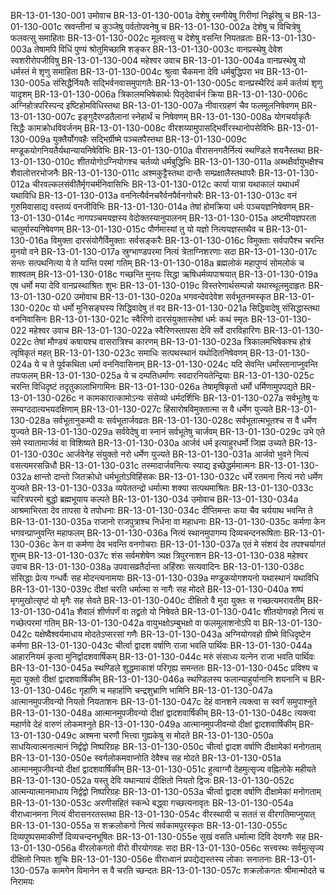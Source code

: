 BR-13-01-130-001	उमोवाच
BR-13-01-130-001a	देशेषु रमणीयेषु गिरीणां निर्झरेषु च
BR-13-01-130-001c	स्रवन्तीनां च कुञ्जेषु पर्वतोपवनेषु च
BR-13-01-130-002a	देशेषु च विचित्रेषु फलवत्सु समाहिताः
BR-13-01-130-002c	मूलवत्सु च देशेषु वसन्ति नियतव्रताः
BR-13-01-130-003a	तेषामपि विधिं पुण्यं श्रोतुमिच्छामि शङ्कर
BR-13-01-130-003c	वानप्रस्थेषु देवेश स्वशरीरोपजीविषु
BR-13-01-130-004	महेश्वर उवाच
BR-13-01-130-004a	वानप्रस्थेषु यो धर्मस्तं मे शृणु समाहिता
BR-13-01-130-004c	श्रुत्वा चैकमना देवि धर्मबुद्धिपरा भव
BR-13-01-130-005a	संसिद्धैर्नियतैः सद्भिर्वनवासमुपागतैः
BR-13-01-130-005c	वानप्रस्थैरिदं कर्म कर्तव्यं शृणु यादृशम्
BR-13-01-130-006a	त्रिकालमभिषेकार्थः पितृदेवार्चनं क्रिया
BR-13-01-130-006c	अग्निहोत्रपरिस्पन्द इष्टिहोमविधिस्तथा
BR-13-01-130-007a	नीवारग्रहणं चैव फलमूलनिषेवणम्
BR-13-01-130-007c	इङ्गुदैरण्डतैलानां स्नेहार्थं च निषेवणम्
BR-13-01-130-008a	योगचर्याकृतैः सिद्धैः कामक्रोधविवर्जनम्
BR-13-01-130-008c	वीरशय्यामुपासद्भिर्वीरस्थानोपसेविभिः
BR-13-01-130-009a	युक्तैर्योगवहैः सद्भिर्ग्रीष्मे पञ्चतपैस्तथा
BR-13-01-130-009c	मण्डूकयोगनियतैर्यथान्यायनिषेविभिः
BR-13-01-130-010a	वीरासनगतैर्नित्यं स्थण्डिले शयनैस्तथा
BR-13-01-130-010c	शीतयोगोऽग्नियोगश्च चर्तव्यो धर्मबुद्धिभिः
BR-13-01-130-011a	अब्भक्षैर्वायुभक्षैश्च शैवालोत्तरभोजनैः
BR-13-01-130-011c	अश्मकुट्टैस्तथा दान्तैः सम्प्रक्षालैस्तथापरैः
BR-13-01-130-012a	चीरवल्कलसंवीतैर्मृगचर्मनिवासिभिः
BR-13-01-130-012c	कार्या यात्रा यथाकालं यथाधर्मं यथाविधि
BR-13-01-130-013a	वननित्यैर्वनचरैर्वनपैर्वनगोचरैः
BR-13-01-130-013c	वनं गुरुमिवासाद्य वस्तव्यं वनजीविभिः
BR-13-01-130-014a	तेषां होमक्रिया धर्मः पञ्चयज्ञनिषेवणम्
BR-13-01-130-014c	नागपञ्चमयज्ञस्य वेदोक्तस्यानुपालनम्
BR-13-01-130-015a	अष्टमीयज्ञपरता चातुर्मास्यनिषेवणम्
BR-13-01-130-015c	पौर्णमास्यां तु यो यज्ञो नित्ययज्ञस्तथैव च
BR-13-01-130-016a	विमुक्ता दारसंयोगैर्विमुक्ताः सर्वसङ्करैः
BR-13-01-130-016c	विमुक्ताः सर्वपापैश्च चरन्ति मुनयो वने
BR-13-01-130-017a	स्रुग्भाण्डपरमा नित्यं त्रेताग्निशरणाः सदा
BR-13-01-130-017c	सन्तः सत्पथनित्या ये ते यान्ति परमां गतिम्
BR-13-01-130-018a	ब्रह्मलोकं महापुण्यं सोमलोकं च शाश्वतम्
BR-13-01-130-018c	गच्छन्ति मुनयः सिद्धा ऋषिधर्मव्यपाश्रयात्
BR-13-01-130-019a	एष धर्मो मया देवि वानप्रस्थाश्रितः शुभः
BR-13-01-130-019c	विस्तरेणार्थसम्पन्नो यथास्थूलमुदाहृतः
BR-13-01-130-020	उमोवाच
BR-13-01-130-020a	भगवन्देवदेवेश सर्वभूतनमस्कृत
BR-13-01-130-020c	यो धर्मो मुनिसङ्घस्य सिद्धिवादेषु तं वद
BR-13-01-130-021a	सिद्धिवादेषु संसिद्धास्तथा वननिवासिनः
BR-13-01-130-021c	स्वैरिणो दारसंयुक्तास्तेषां धर्मः कथं स्मृतः
BR-13-01-130-022	महेश्वर उवाच
BR-13-01-130-022a	स्वैरिणस्तापसा देवि सर्वे दारविहारिणः
BR-13-01-130-022c	तेषां मौण्ड्यं कषायश्च वासरात्रिश्च कारणम्
BR-13-01-130-023a	त्रिकालमभिषेकश्च होत्रं त्वृषिकृतं महत्
BR-13-01-130-023c	समाधिः सत्पथस्थानं यथोदितनिषेवणम्
BR-13-01-130-024a	ये च ते पूर्वकथिता धर्मा वननिवासिनाम्
BR-13-01-130-024c	यदि सेवन्ति धर्मांस्तानाप्नुवन्ति तपःफलम्
BR-13-01-130-025a	ये च दम्पतिधर्माणः स्वदारनियतेन्द्रियाः
BR-13-01-130-025c	चरन्ति विधिदृष्टं तदृतुकालाभिगामिनः
BR-13-01-130-026a	तेषामृषिकृतो धर्मो धर्मिणामुपपद्यते
BR-13-01-130-026c	न कामकारात्कामोऽन्यः संसेव्यो धर्मदर्शिभिः
BR-13-01-130-027a	सर्वभूतेषु यः सम्यग्ददात्यभयदक्षिणाम्
BR-13-01-130-027c	हिंसारोषविमुक्तात्मा स वै धर्मेण युज्यते
BR-13-01-130-028a	सर्वभूतानुकम्पी यः सर्वभूतार्जवव्रतः
BR-13-01-130-028c	सर्वभूतात्मभूतश्च स वै धर्मेण युज्यते
BR-13-01-130-029a	सर्ववेदेषु वा स्नानं सर्वभूतेषु चार्जवम्
BR-13-01-130-029c	उभे एते समे स्यातामार्जवं वा विशिष्यते
BR-13-01-130-030a	आर्जवं धर्म इत्याहुरधर्मो जिह्म उच्यते
BR-13-01-130-030c	आर्जवेनेह संयुक्तो नरो धर्मेण युज्यते
BR-13-01-130-031a	आर्जवो भुवने नित्यं वसत्यमरसन्निधौ
BR-13-01-130-031c	तस्मादार्जवनित्यः स्याद्य इच्छेद्धर्ममात्मनः
BR-13-01-130-032a	क्षान्तो दान्तो जितक्रोधो धर्मभूतोऽविहिंसकः
BR-13-01-130-032c	धर्मे रतमना नित्यं नरो धर्मेण युज्यते
BR-13-01-130-033a	व्यपेततन्द्रो धर्मात्मा शक्या सत्पथमाश्रितः
BR-13-01-130-033c	चारित्रपरमो बुद्धो ब्रह्मभूयाय कल्पते
BR-13-01-130-034	उमोवाच
BR-13-01-130-034a	आश्रमाभिरता देव तापसा ये तपोधनाः
BR-13-01-130-034c	दीप्तिमन्तः कया चैव चर्ययाथ भवन्ति ते
BR-13-01-130-035a	राजानो राजपुत्राश्च निर्धना वा महाधनाः
BR-13-01-130-035c	कर्मणा केन भगवन्प्राप्नुवन्ति महाफलम्
BR-13-01-130-036a	नित्यं स्थानमुपागम्य दिव्यचन्दनरूषिताः
BR-13-01-130-036c	केन वा कर्मणा देव भवन्ति वनगोचराः
BR-13-01-130-037a	एतं मे संशयं देव तपश्चर्यागतं शुभम्
BR-13-01-130-037c	शंस सर्वमशेषेण त्र्यक्ष त्रिपुरनाशन
BR-13-01-130-038	महेश्वर उवाच
BR-13-01-130-038a	उपवासव्रतैर्दान्ता अहिंस्राः सत्यवादिनः
BR-13-01-130-038c	संसिद्धाः प्रेत्य गन्धर्वैः सह मोदन्त्यनामयाः
BR-13-01-130-039a	मण्डूकयोगशयनो यथास्थानं यथाविधि
BR-13-01-130-039c	दीक्षां चरति धर्मात्मा स नागैः सह मोदते
BR-13-01-130-040a	शष्पं मृगमुखोत्सृष्टं यो मृगैः सह सेवते
BR-13-01-130-040c	दीक्षितो वै मुदा युक्तः स गच्छत्यमरावतीम्
BR-13-01-130-041a	शैवालं शीर्णपर्णं वा तद्व्रतो यो निषेवते
BR-13-01-130-041c	शीतयोगवहो नित्यं स गच्छेत्परमां गतिम्
BR-13-01-130-042a	वायुभक्षोऽम्बुभक्षो वा फलमूलाशनोऽपि वा
BR-13-01-130-042c	यक्षेष्वैश्वर्यमाधाय मोदतेऽप्सरसां गणैः
BR-13-01-130-043a	अग्नियोगवहो ग्रीष्मे विधिदृष्टेन कर्मणा
BR-13-01-130-043c	चीर्त्वा द्वादश वर्षाणि राजा भवति पार्थिवः
BR-13-01-130-044a	आहारनियमं कृत्वा मुनिर्द्वादशवार्षिकम्
BR-13-01-130-044c	मरुं संसाध्य यत्नेन राजा भवति पार्थिवः
BR-13-01-130-045a	स्थण्डिले शुद्धमाकाशं परिगृह्य समन्ततः
BR-13-01-130-045c	प्रविश्य च मुदा युक्तो दीक्षां द्वादशवार्षिकीम्
BR-13-01-130-046a	स्थण्डिलस्य फलान्याहुर्यानानि शयनानि च
BR-13-01-130-046c	गृहाणि च महार्हाणि चन्द्रशुभ्राणि भामिनि
BR-13-01-130-047a	आत्मानमुपजीवन्यो नियतो नियताशनः
BR-13-01-130-047c	देहं वानशने त्यक्त्वा स स्वर्गं समुपाश्नुते
BR-13-01-130-048a	आत्मानमुपजीवन्यो दीक्षां द्वादशवार्षिकीम्
BR-13-01-130-048c	त्यक्त्वा महार्णवे देहं वारुणं लोकमश्नुते
BR-13-01-130-049a	आत्मानमुपजीवन्यो दीक्षां द्वादशवार्षिकीम्
BR-13-01-130-049c	अश्मना चरणौ भित्त्वा गुह्यकेषु स मोदते
BR-13-01-130-050a	साधयित्वात्मनात्मानं निर्द्वंद्वो निष्परिग्रहः
BR-13-01-130-050c	चीर्त्वा द्वादश वर्षाणि दीक्षामेकां मनोगताम्
BR-13-01-130-050e	स्वर्गलोकमवाप्नोति देवैश्च सह मोदते
BR-13-01-130-051a	आत्मानमुपजीवन्यो दीक्षां द्वादशवार्षिकीम्
BR-13-01-130-051c	हुत्वाग्नौ देहमुत्सृज्य वह्निलोके महीयते
BR-13-01-130-052a	यस्तु देवि यथान्यायं दीक्षितो नियतो द्विजः
BR-13-01-130-052c	आत्मन्यात्मानमाधाय निर्द्वंद्वो निष्परिग्रहः
BR-13-01-130-053a	चीर्त्वा द्वादश वर्षाणि दीक्षामेकां मनोगताम्
BR-13-01-130-053c	अरणीसहितं स्कन्धे बद्ध्वा गच्छत्यनावृतः
BR-13-01-130-054a	वीराध्वानमना नित्यं वीरासनरतस्तथा
BR-13-01-130-054c	वीरस्थायी च सततं स वीरगतिमाप्नुयात्
BR-13-01-130-055a	स शक्रलोकगो नित्यं सर्वकामपुरस्कृतः
BR-13-01-130-055c	दिव्यपुष्पसमाकीर्णो दिव्यचन्दनभूषितः
BR-13-01-130-055e	सुखं वसति धर्मात्मा दिवि देवगणैः सह
BR-13-01-130-056a	वीरलोकगतो वीरो वीरयोगवहः सदा
BR-13-01-130-056c	सत्त्वस्थः सर्वमुत्सृज्य दीक्षितो नियतः शुचिः
BR-13-01-130-056e	वीराध्वानं प्रपद्येद्यस्तस्य लोकाः सनातनाः
BR-13-01-130-057a	कामगेन विमानेन स वै चरति च्छन्दतः
BR-13-01-130-057c	शक्रलोकगतः श्रीमान्मोदते च निरामयः
